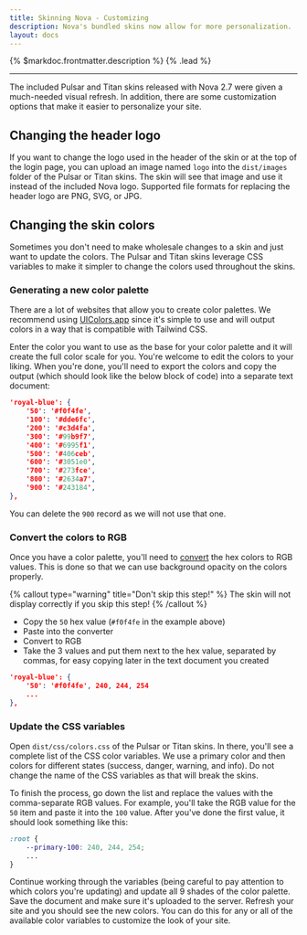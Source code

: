 ```yaml
---
title: Skinning Nova - Customizing
description: Nova's bundled skins now allow for more personalization.
layout: docs
---
```


{% $markdoc.frontmatter.description %} {% .lead %}

---

The included Pulsar and Titan skins released with Nova 2.7 were given a much-needed visual refresh. In addition, there are some customization options that make it easier to personalize your site.

## Changing the header logo

If you want to change the logo used in the header of the skin or at the top of the login page, you can upload an image named `logo` into the `dist/images` folder of the Pulsar or Titan skins. The skin will see that image and use it instead of the included Nova logo. Supported file formats for replacing the header logo are PNG, SVG, or JPG.

## Changing the skin colors

Sometimes you don't need to make wholesale changes to a skin and just want to update the colors. The Pulsar and Titan skins leverage CSS variables to make it simpler to change the colors used throughout the skins.

### Generating a new color palette

There are a lot of websites that allow you to create color palettes. We recommend using [UIColors.app](https://uicolors.app/create) since it's simple to use and will output colors in a way that is compatible with Tailwind CSS.

Enter the color you want to use as the base for your color palette and it will create the full color scale for you. You're welcome to edit the colors to your liking. When you're done, you'll need to export the colors and copy the output (which should look like the below block of code) into a separate text document:

```json
'royal-blue': {
    '50': '#f0f4fe',
    '100': '#dde6fc',
    '200': '#c3d4fa',
    '300': '#99b9f7',
    '400': '#6995f1',
    '500': '#406ceb',
    '600': '#3051e0',
    '700': '#273fce',
    '800': '#2634a7',
    '900': '#243184',
},
```

You can delete the `900` record as we will not use that one.

### Convert the colors to RGB

Once you have a color palette, you'll need to [convert](https://www.rapidtables.com/convert/color/index.html) the hex colors to RGB values. This is done so that we can use background opacity on the colors properly.

{% callout type="warning" title="Don't skip this step!" %}
The skin will not display correctly if you skip this step!
{% /callout %}

- Copy the `50` hex value (`#f0f4fe` in the example above)
- Paste into the converter
- Convert to RGB
- Take the 3 values and put them next to the hex value, separated by commas, for easy copying later in the text document you created

```json
'royal-blue': {
    '50': '#f0f4fe', 240, 244, 254
    ...
},
```

### Update the CSS variables

Open `dist/css/colors.css` of the Pulsar or Titan skins. In there, you'll see a complete list of the CSS color variables. We use a primary color and then colors for different states (success, danger, warning, and info). Do not change the name of the CSS variables as that will break the skins.

To finish the process, go down the list and replace the values with the comma-separate RGB values. For example, you'll take the RGB value for the `50` item and paste it into the `100` value. After you've done the first value, it should look something like this:

```css
:root {
    --primary-100: 240, 244, 254;
    ...
}
```

Continue working through the variables (being careful to pay attention to which colors you're updating) and update all 9 shades of the color palette. Save the document and make sure it's uploaded to the server. Refresh your site and you should see the new colors. You can do this for any or all of the available color variables to customize the look of your site.